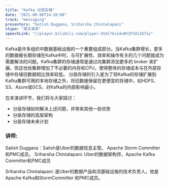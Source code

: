 ```yaml
---
title: "Kafka 分层存储"
date: "2021-08-06T14:10:00" 
track: "messaging"
presenters: "Satish Duggana, Sriharsha Chintalapani"
stype: "英文演讲"
speechLink: "//player.bilibili.com/player.html?bvid=BV1P3411671o"
---
```

Kafka是许多组织中数据基础设施的一个重要组成部分。当Kafka集群增长，更多的数据被长期存储在Kafka中时，与可扩展性、效率和操作有关的几个问题就成为需要解决的问题。Kafka集群的存储通常是通过向集群添加更多的 broker 来扩展。但这也给集群增加了不必要的内存和CPU，使得整体的存储成本与在外部存储中存储旧数据相比效率较低。
分层存储的引入是为了将Kafka的存储扩展到Kafka集群可用的本地存储之外，将旧数据保留在更便宜的存储中，如HDFS、S3、Azure或GCS，对Kafka的内部影响最小。
 
 在本演讲环节，我们将与大家探讨：
 - 分层存储如何解决上述问题，并带来其他一些优势
 - 分层存储的高层架构
 - 分层存储未来计划
 ### 讲师: 
 Satish Duggana：Satish是Uber的数据信息主管。
Apache Storm Committer 和PMC成员。
Sriharsha Chintalapani: Uber的数据架构师，Apache Kafka Committer和PMC成员

Sriharsha Chintalapani: 是Uber的数据产品和流基础设施的技术负责人。他是Apache Kafka和StormCommitter 和PMC成员。